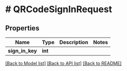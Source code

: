 # # QRCodeSignInRequest

## Properties

Name | Type | Description | Notes
------------ | ------------- | ------------- | -------------
**sign_in_key** | **int** |  |

[[Back to Model list]](../../README.md#models) [[Back to API list]](../../README.md#endpoints) [[Back to README]](../../README.md)
